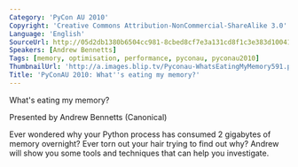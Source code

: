 ```yaml
---
Category: 'PyCon AU 2010'
Copyright: 'Creative Commons Attribution-NonCommercial-ShareAlike 3.0'
Language: 'English'
SourceUrl: http://05d2db1380b6504cc981-8cbed8cf7e3a131cd8f1c3e383d10041.r93.cf2.rackcdn.com/pycon-au-2010/478_pyconau-2010-what-s-eating-my-memory.flv
Speakers: [Andrew Bennetts]
Tags: [memory, optimisation, performance, pyconau, pyconau2010]
ThumbnailUrl: 'http://a.images.blip.tv/Pyconau-WhatsEatingMyMemory591.png'
Title: 'PyConAU 2010: What''s eating my memory?'
---
```

What's eating my memory?

Presented by Andrew Bennetts (Canonical)

Ever wondered why your Python process has consumed 2 gigabytes of memory
overnight? Ever torn out your hair trying to find out why? Andrew will show
you some tools and techniques that can help you investigate.

